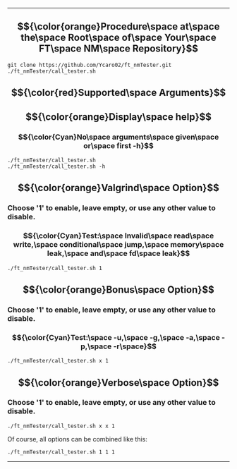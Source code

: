 
---
## $${\color{orange}Procedure\space at\space the\space Root\space of\space Your\space FT\space NM\space Repository}$$
```
git clone https://github.com/Ycaro02/ft_nmTester.git
./ft_nmTester/call_tester.sh
```
## $${\color{red}Supported\space Arguments}$$

## $${\color{orange}Display\space help}$$
### $${\color{Cyan}No\space arguments\space given\space or\space first -h}$$
```
./ft_nmTester/call_tester.sh
./ft_nmTester/call_tester.sh -h
```

## $${\color{orange}Valgrind\space Option}$$
### Choose '1' to enable, leave empty, or use any other value to disable.
### $${\color{Cyan}Test:\space Invalid\space read\space write,\space conditional\space jump,\space memory\space leak,\space and\space fd\space leak}$$
```
./ft_nmTester/call_tester.sh 1
```
## $${\color{orange}Bonus\space Option}$$
### Choose '1' to enable, leave empty, or use any other value to disable.
### $${\color{Cyan}Test:\space -u,\space -g,\space -a,\space -p,\space -r\space}$$
```
./ft_nmTester/call_tester.sh x 1
```
## $${\color{orange}Verbose\space Option}$$
### Choose '1' to enable, leave empty, or use any other value to disable.
```
./ft_nmTester/call_tester.sh x x 1
```
Of course, all options can be combined like this:
```
./ft_nmTester/call_tester.sh 1 1 1
```
---
